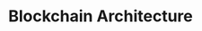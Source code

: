 ---
layout: post
title: Blockchain Architecture
category: blog
social: linkedin
link: https://www.linkedin.com/pulse/blockchain-architecture-adi-ben-ari/
headline: Or how not to build distributed applications.
---
